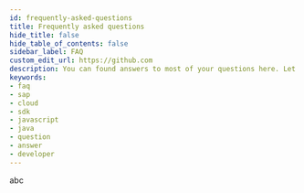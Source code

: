 ```yaml
---
id: frequently-asked-questions
title: Frequently asked questions
hide_title: false
hide_table_of_contents: false
sidebar_label: FAQ
custom_edit_url: https://github.com
description: You can found answers to most of your questions here. Let us know if anything is missing.
keywords:
- faq
- sap
- cloud
- sdk
- javascript
- java
- question
- answer
- developer
---
```

abc
